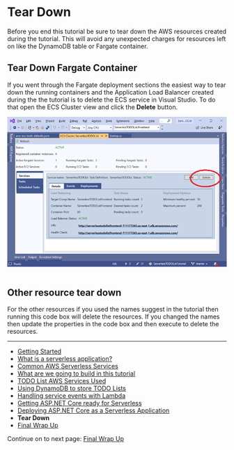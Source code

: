 # Tear Down

Before you end this tutorial be sure to tear down the AWS resources created during the tutorial. 
This will avoid any unexpected charges for resources left on like the DynamoDB table or Fargate container.

## Tear Down Fargate Container

If you went through the Fargate deployment sections the easiest way to tear down the running containers
and the Application Load Balancer created during the the tutorial is to delete the ECS service in Visual Studio.
To do that open the ECS Cluster view and click the **Delete** button.

![ECS View](./images/delete-service.png)

```cs --source-file ./Snippets/TearDown.cs --project ./Snippets/Snippets.csproj --region resources_to_tear_down
```

## Other resource tear down

For the other resources if you used the names suggest in the tutorial then running this code box will delete the
resources. If you changed the names then update the properties in the code box and then execute to delete
the resources.

<!-- Generated Navigation -->
---

* [Getting Started](./GettingStarted.md)
* [What is a serverless application?](./WhatIsServerless.md)
* [Common AWS Serverless Services](./CommonServerlessServices.md)
* [What are we going to build in this tutorial](./WhatAreWeBuilding.md)
* [TODO List AWS Services Used](./TODOListServices.md)
* [Using DynamoDB to store TODO Lists](./DynamoDBModule/WhatIsDynamoDB.md)
* [Handling service events with Lambda](./StreamProcessing/ServiceEvents.md)
* [Getting ASP.NET Core ready for Serverless](./ASP.NETCoreFrontend/TheFrontend.md)
* [Deploying ASP.NET Core as a Serverless Application](./DeployingFrontend/DeployingFrontend.md)
* **Tear Down**
* [Final Wrap Up](./FinalWrapup.md)

Continue on to next page: [Final Wrap Up](./FinalWrapup.md)


